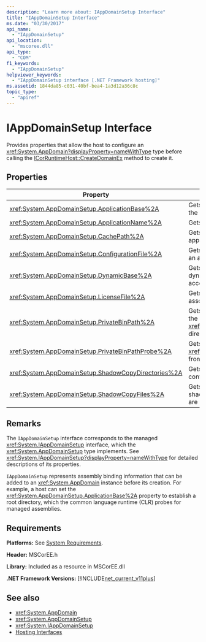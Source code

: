 ```yaml
---
description: "Learn more about: IAppDomainSetup Interface"
title: "IAppDomainSetup Interface"
ms.date: "03/30/2017"
api_name: 
  - "IAppDomainSetup"
api_location: 
  - "mscoree.dll"
api_type: 
  - "COM"
f1_keywords: 
  - "IAppDomainSetup"
helpviewer_keywords: 
  - "IAppDomainSetup interface [.NET Framework hosting]"
ms.assetid: 1844da85-c031-40bf-bea4-1a3d12a36c8c
topic_type: 
  - "apiref"
---
```

# IAppDomainSetup Interface

Provides properties that allow the host to configure an <xref:System.AppDomain?displayProperty=nameWithType> type before calling the [ICorRuntimeHost::CreateDomainEx](icorruntimehost-createdomainex-method.md) method to create it.  
  
## Properties  
  
|Property|Description|  
|--------------|-----------------|  
|<xref:System.AppDomainSetup.ApplicationBase%2A>|Gets or sets the name of the directory that contains the application.|  
|<xref:System.AppDomainSetup.ApplicationName%2A>|Gets or sets the name of the application.|  
|<xref:System.AppDomainSetup.CachePath%2A>|Gets or sets the name of an area specific to the application where files are shadow-copied.|  
|<xref:System.AppDomainSetup.ConfigurationFile%2A>|Gets or sets the name of the configuration file for an application.|  
|<xref:System.AppDomainSetup.DynamicBase%2A>|Gets or sets the name of the directory where dynamically generated files are stored and accessed.|  
|<xref:System.AppDomainSetup.LicenseFile%2A>|Gets or sets the path to the license file that is associated with this domain.|  
|<xref:System.AppDomainSetup.PrivateBinPath%2A>|Gets or sets the list of directories combined with the <xref:System.AppDomainSetup.ApplicationBase%2A> directory to probe for private assemblies.|  
|<xref:System.AppDomainSetup.PrivateBinPathProbe%2A>|Gets or sets a string value that includes or excludes <xref:System.AppDomainSetup.ApplicationBase%2A> from the search path for the application.|  
|<xref:System.AppDomainSetup.ShadowCopyDirectories%2A>|Gets or sets the names of the directories that contain assemblies to be shadow-copied.|  
|<xref:System.AppDomainSetup.ShadowCopyFiles%2A>|Gets or sets a string that indicates whether shadow-copying is turned on or off. Valid values are "true" or "false".|  
  
## Remarks  

 The `IAppDomainSetup` interface corresponds to the managed <xref:System.IAppDomainSetup> interface, which the <xref:System.AppDomainSetup> type implements. See <xref:System.IAppDomainSetup?displayProperty=nameWithType> for detailed descriptions of its properties.  
  
 `IAppDomainSetup` represents assembly binding information that can be added to an <xref:System.AppDomain> instance before its creation. For example, a host can set the <xref:System.AppDomainSetup.ApplicationBase%2A> property to establish a root directory, which the common language runtime (CLR) probes for managed assemblies.  
  
## Requirements  

 **Platforms:** See [System Requirements](../../../docs/framework/get-started/system-requirements.md).  
  
 **Header:** MSCorEE.h  
  
 **Library:** Included as a resource in MSCorEE.dll  
  
 **.NET Framework Versions:** [!INCLUDE[net_current_v11plus](../../../../includes/net-current-v11plus-md.md)]  
  
## See also

- <xref:System.AppDomain>
- <xref:System.AppDomainSetup>
- <xref:System.IAppDomainSetup>
- [Hosting Interfaces](hosting-interfaces.md)
